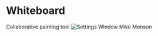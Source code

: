# Whiteboard
Collaborative painting tool
![Settings Window](https://raw.github.com/elluck91/Whiteboard/master/src/CS151/image.png)
Mike Monson